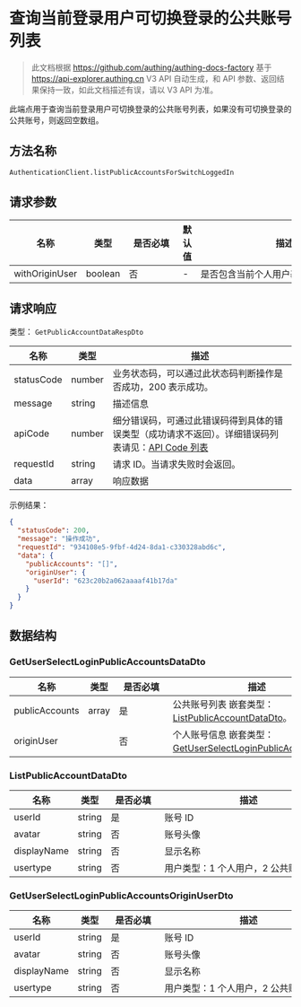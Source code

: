 # 查询当前登录用户可切换登录的公共账号列表

<!--
  警告⚠️：
  不要直接修改该文档，
  https://github.com/Authing/authing-docs-factory
  使用该项目进行生成
-->

<LastUpdated />

> 此文档根据 https://github.com/authing/authing-docs-factory 基于 https://api-explorer.authing.cn V3 API 自动生成，和 API 参数、返回结果保持一致，如此文档描述有误，请以 V3 API 为准。


此端点用于查询当前登录用户可切换登录的公共账号列表，如果没有可切换登录的公共账号，则返回空数组。

## 方法名称

`AuthenticationClient.listPublicAccountsForSwitchLoggedIn`

## 请求参数

| 名称 | 类型 | <div style="width:80px">是否必填</div> | 默认值 | <div style="width:300px">描述</div> | <div style="width:200px"></div>示例值</div> |
| ---- | ---- | ---- | ---- | ---- | ---- |
 | withOriginUser | boolean  | 否 | - | 是否包含当前个人用户基本信息  |  |




## 请求响应

类型： `GetPublicAccountDataRespDto`

| 名称 | 类型 | 描述 |
| ---- | ---- | ---- |
| statusCode | number | 业务状态码，可以通过此状态码判断操作是否成功，200 表示成功。 |
| message | string | 描述信息 |
| apiCode | number | 细分错误码，可通过此错误码得到具体的错误类型（成功请求不返回）。详细错误码列表请见：[API Code 列表](https://api-explorer.authing.cn/?tag=group/%E5%BC%80%E5%8F%91%E5%87%86%E5%A4%87#tag/%E5%BC%80%E5%8F%91%E5%87%86%E5%A4%87/%E9%94%99%E8%AF%AF%E5%A4%84%E7%90%86/apiCode) |
| requestId | string | 请求 ID。当请求失败时会返回。 |
| data | array | 响应数据 |



示例结果：

```json
{
  "statusCode": 200,
  "message": "操作成功",
  "requestId": "934108e5-9fbf-4d24-8da1-c330328abd6c",
  "data": {
    "publicAccounts": "[]",
    "originUser": {
      "userId": "623c20b2a062aaaaf41b17da"
    }
  }
}
```

## 数据结构


### <a id="GetUserSelectLoginPublicAccountsDataDto"></a> GetUserSelectLoginPublicAccountsDataDto

| 名称 | 类型 | <div style="width:80px">是否必填</div> | <div style="width:300px">描述</div> | <div style="width:200px">示例值</div> |
| ---- |  ---- | ---- | ---- | ---- |
| publicAccounts | array | 是 | 公共账号列表 嵌套类型：<a href="#ListPublicAccountDataDto">ListPublicAccountDataDto</a>。  |  `[]` |
| originUser |  | 否 | 个人账号信息 嵌套类型：<a href="#GetUserSelectLoginPublicAccountsOriginUserDto">GetUserSelectLoginPublicAccountsOriginUserDto</a>。  |  |


### <a id="ListPublicAccountDataDto"></a> ListPublicAccountDataDto

| 名称 | 类型 | <div style="width:80px">是否必填</div> | <div style="width:300px">描述</div> | <div style="width:200px">示例值</div> |
| ---- |  ---- | ---- | ---- | ---- |
| userId | string | 是 | 账号 ID   |  `623c20b2a062aaaaf41b17da` |
| avatar | string | 否 | 账号头像   |  |
| displayName | string | 否 | 显示名称   |  |
| usertype | string | 否 | 用户类型：1 个人用户，2 公共账号   | 1 |


### <a id="GetUserSelectLoginPublicAccountsOriginUserDto"></a> GetUserSelectLoginPublicAccountsOriginUserDto

| 名称 | 类型 | <div style="width:80px">是否必填</div> | <div style="width:300px">描述</div> | <div style="width:200px">示例值</div> |
| ---- |  ---- | ---- | ---- | ---- |
| userId | string | 是 | 账号 ID   |  `623c20b2a062aaaaf41b17da` |
| avatar | string | 否 | 账号头像   |  |
| displayName | string | 否 | 显示名称   |  |
| usertype | string | 否 | 用户类型：1 个人用户，2 公共账号   | 1 |


